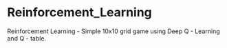 # Reinforcement_Learning
Reinforcement Learning -  Simple 10x10 grid game using Deep Q - Learning and Q - table. 

